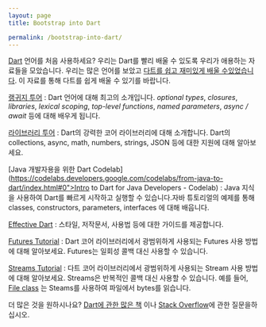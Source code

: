 ```yaml
---
layout: page
title: Bootstrap into Dart

permalink: /bootstrap-into-dart/
---
```


<style>
dd {
    margin-bottom: 8px;
}
</style>

[Dart](https://www.dartlang.org) 언어를 처음 사용하세요? 우리는 Dart를 빨리 배울 수 있도록 우리가 애용하는 자료들을 모았습니다.
우리는 많은 언어를 보았고 [다트를 쉽고 재미있게 배울 수있었습니다](/faq/#why-did-flutter-choose-to-use-dart). 이 자료를 통해 다트를 쉽게 배울 수 있기를 바랍니다.

[랭귀지 투어](https://www.dartlang.org/docs/dart-up-and-running/ch02.html)
: Dart 언어에 대해 최고의 소개입니다. _optional types_, _closures_, _libraries_, _lexical scoping_,
  _top-level functions_, _named parameters_, _async / await_ 등에 대해 배우게 됩니다.

[라이브러리 투어](https://www.dartlang.org/docs/dart-up-and-running/ch03.html)
: Dart의 강력한 코어 라이브러리에 대해 소개합니다. Dart의 collections, async, math, numbers, strings, JSON 등에 대한 지원에 대해 알아보세요.

[Java 개발자용을 위한 Dart Codelab](https://codelabs.developers.google.com/codelabs/from-java-to-dart/index.html#0">Intro to Dart for Java Developers - Codelab)
: Java 지식을 사용하여 Dart를 빠르게 시작하고 실행할 수 있습니다.자바 튜토리얼의 예제를 통해 classes, constructors, parameters, interfaces 에 대해 배웁니다.

[Effective Dart](https://www.dartlang.org/effective-dart/)
: 스타일, 저작문서, 사용법 등에 대한 가이드를 제공합니다.

[Futures Tutorial](https://www.dartlang.org/docs/tutorials/futures/)
: Dart 코어 라이브러리에서 광범위하게 사용되는 Futures 사용 방법에 대해 알아보세요. Futures는 일회성 콜백 대신 사용할 수 있습니다.

[Streams Tutorial](https://www.dartlang.org/docs/tutorials/streams/)
: 다트 코어 라이브러리에서 광범위하게 사용되는 Stream 사용 방법에 대해 알아보세요. Streams은 반복적인 콜백 대신 사용할 수 있습니다. 예를 들어, [File class](https://docs.flutter.io/flutter/dart-io/File-class.html) 는 Steams를 사용하여 파일에서 bytes를 읽습니다.

더 많은 것을 원하시나요? [Dart에 관한 많은 책](https://www.dartlang.org/books/) 이나  [Stack Overflow](https://stackoverflow.com/tags/dart)에 관한 질문을하십시오.
